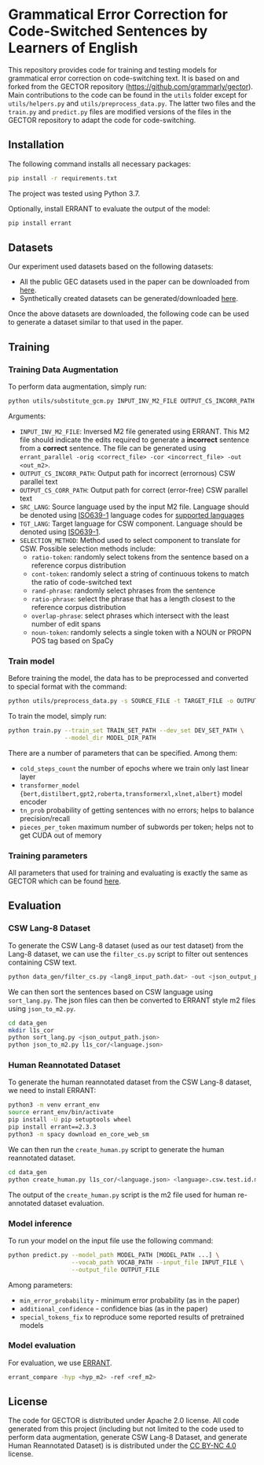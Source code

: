# Grammatical Error Correction for Code-Switched Sentences by Learners of English

This repository provides code for training and testing models for grammatical error correction on code-switching text. It is based on and forked from the GECTOR repository (https://github.com/grammarly/gector). Main contributions to the code can be found in the `utils` folder except for `utils/helpers.py` and `utils/preprocess_data.py`. The latter two files and the `train.py` and `predict.py` files are modified versions of the files in the GECTOR repository to adapt the code for code-switching. 

## Installation
The following command installs all necessary packages:
```.bash
pip install -r requirements.txt
```
The project was tested using Python 3.7.

Optionally, install ERRANT to evaluate the output of the model:
```.bash
pip install errant
```

## Datasets
Our experiment used datasets based on the following datasets:
- All the public GEC datasets used in the paper can be downloaded from [here](https://www.cl.cam.ac.uk/research/nl/bea2019st/#data).
- Synthetically created datasets can be generated/downloaded [here](https://github.com/awasthiabhijeet/PIE/tree/master/errorify).

Once the above datasets are downloaded, the following code can be used to generate a dataset similar to that used in the paper.

## Training
### Training Data Augmentation
To perform data augmentation, simply run:
```.bash
python utils/substitute_gcm.py INPUT_INV_M2_FILE OUTPUT_CS_INCORR_PATH OUTPUT_CS_CORR_PATH SRC_LANG TGT_LANG SELECTION_METHOD
```

Arguments:
- `INPUT_INV_M2_FILE`: Inversed M2 file generated using ERRANT. This M2 file should indicate the edits required to generate a **incorrect** sentence from a **correct** sentence. The file can be generated using `errant_parallel -orig <correct_file> -cor <incorrect_file> -out <out_m2>`.
- `OUTPUT_CS_INCORR_PATH`: Output path for incorrect (errornous) CSW parallel text
- `OUTPUT_CS_CORR_PATH`: Output path for correct (error-free) CSW parallel text
- `SRC_LANG`: Source language used by the input M2 file. Language should be denoted using [ISO639-1](https://en.wikipedia.org/wiki/ISO_639) language codes for [supported languages](https://developers.google.com/translate/v2/using_rest#language-params)
- `TGT_LANG`: Target language for CSW component. Language should be denoted using [ISO639-1](https://en.wikipedia.org/wiki/ISO_639).
- `SELECTION_METHOD`: Method used to select component to translate for CSW. Possible selection methods include:
    - `ratio-token`: randomly select tokens from the sentence based on a reference corpus distribution
    - `cont-token`: randomly select a string of continuous tokens to match the ratio of code-switched text
    - `rand-phrase`: randomly select phrases from the sentence
    - `ratio-phrase`: select the phrase that has a length closest to the reference corpus distribution
    - `overlap-phrase`: select phrases which intersect with the least number of edit spans
    - `noun-token`: randomly selects a single token with a NOUN or PROPN POS tag based on SpaCy


### Train model
Before training the model, the data has to be preprocessed and converted to special format with the command:
```.bash
python utils/preprocess_data.py -s SOURCE_FILE -t TARGET_FILE -o OUTPUT_FILE
```


To train the model, simply run:
```.bash
python train.py --train_set TRAIN_SET_PATH --dev_set DEV_SET_PATH \
                --model_dir MODEL_DIR_PATH
```
There are a number of parameters that can be specified. Among them:
- `cold_steps_count` the number of epochs where we train only last linear layer
- `transformer_model {bert,distilbert,gpt2,roberta,transformerxl,xlnet,albert}` model encoder
- `tn_prob` probability of getting sentences with no errors; helps to balance precision/recall
- `pieces_per_token` maximum number of subwords per token; helps not to get CUDA out of memory

### Training parameters
All parameters that used for training and evaluating is exactly the same as GECTOR which can be found [here](https://github.com/grammarly/gector/blob/master/docs/training_parameters.md). 

## Evaluation
### CSW Lang-8 Dataset
To generate the CSW Lang-8 dataset (used as our test dataset) from the Lang-8 dataset, we can use the `filter_cs.py` script to filter out sentences containing CSW text.
```.bash
python data_gen/filter_cs.py <lang8_input_path.dat> -out <json_output_path.json>
```

We can then sort the sentences based on CSW language using `sort_lang.py`. The json files can then be converted to ERRANT style m2 files using `json_to_m2.py`.

```.bash
cd data_gen
mkdir l1s_cor
python sort_lang.py <json_output_path.json>
python json_to_m2.py l1s_cor/<language.json>
```

### Human Reannotated Dataset
To generate the human reannotated dataset from the CSW Lang-8 dataset, we need to install ERRANT:

```.bash
python3 -m venv errant_env
source errant_env/bin/activate
pip install -U pip setuptools wheel
pip install errant==2.3.3
python3 -m spacy download en_core_web_sm
```

We can then run the `create_human.py` script to generate the human reannotated dataset.
```.bash
cd data_gen
python create_human.py l1s_cor/<language.json> <language>.csw.test.id.m2 <output.m2>
```

The output of the `create_human.py` script is the m2 file used for human re-annotated dataset evaluation. 


### Model inference
To run your model on the input file use the following command:
```.bash
python predict.py --model_path MODEL_PATH [MODEL_PATH ...] \
                  --vocab_path VOCAB_PATH --input_file INPUT_FILE \
                  --output_file OUTPUT_FILE
```
Among parameters:
- `min_error_probability` - minimum error probability (as in the paper)
- `additional_confidence` - confidence bias (as in the paper)
- `special_tokens_fix` to reproduce some reported results of pretrained models

### Model evaluation
For evaluation, we use [ERRANT](https://github.com/chrisjbryant/errant). 

```.bash
errant_compare -hyp <hyp_m2> -ref <ref_m2> 
```

## License
The code for GECTOR is distributed under Apache 2.0 license. All code generated from this project (including but not limited to the code used to perform data augmentation, generate CSW Lang-8 Dataset, and generate Human Reannotated Dataset) is is distributed under the [CC BY-NC 4.0](https://creativecommons.org/licenses/by-nc/4.0/) license.